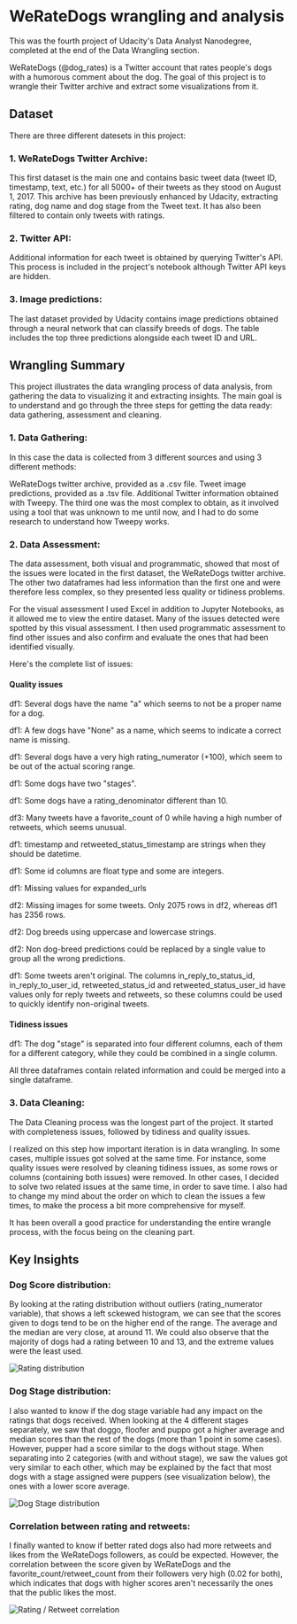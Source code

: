 # WeRateDogs wrangling and analysis

This was the fourth project of Udacity's Data Analyst Nanodegree, completed at the end of the Data Wrangling section.

WeRateDogs (@dog_rates) is a Twitter account that rates people's dogs with a humorous comment about the dog. The goal of this project is to wrangle their Twitter archive and extract some visualizations from it.

## Dataset

There are three different datesets in this project:

### 1. WeRateDogs Twitter Archive:
This first dataset is the main one and contains basic tweet data (tweet ID, timestamp, text, etc.) for all 5000+ of their tweets as they stood on August 1, 2017. This archive has been previously enhanced by Udacity, extracting rating, dog name and dog stage from the Tweet text. It has also been filtered to contain only tweets with ratings.

### 2. Twitter API:
Additional information for each tweet is obtained by querying Twitter's API. This process is included in the project's notebook although Twitter API keys are hidden.

### 3. Image predictions:
The last dataset provided by Udacity contains image predictions obtained through a neural network that can classify breeds of dogs. The table includes the top three predictions alongside each tweet ID and URL.


## Wrangling Summary

This project illustrates the data wrangling process of data analysis, from gathering the data to visualizing it and extracting insights. The main goal is to understand and go through the three steps for getting the data ready: data gathering, assessment and cleaning.

### 1. Data Gathering:
In this case the data is collected from 3 different sources and using 3 different methods:

WeRateDogs twitter archive, provided as a .csv file.
Tweet image predictions, provided as a .tsv file.
Additional Twitter information obtained with Tweepy.
The third one was the most complex to obtain, as it involved using a tool that was unknown to me until now, and I had to do some research to understand how Tweepy works.

### 2. Data Assessment:
The data assessment, both visual and programmatic, showed that most of the issues were located in the first dataset, the WeRateDogs twitter archive. The other two dataframes had less information than the first one and were therefore less complex, so they presented less quality or tidiness problems.

For the visual assessment I used Excel in addition to Jupyter Notebooks, as it allowed me to view the entire dataset. Many of the issues detected were spotted by this visual assessment. I then used programmatic assessment to find other issues and also confirm and evaluate the ones that had been identified visually.

Here's the complete list of issues:

#### Quality issues

df1: Several dogs have the name "a" which seems to not be a proper name for a dog.

df1: A few dogs have "None" as a name, which seems to indicate a correct name is missing.

df1: Several dogs have a very high rating_numerator (+100), which seem to be out of the actual scoring range.

df1: Some dogs have two "stages".

df1: Some dogs have a rating_denominator different than 10.

df3: Many tweets have a favorite_count of 0 while having a high number of retweets, which seems unusual.

df1: timestamp and retweeted_status_timestamp are strings when they should be datetime.

df1: Some id columns are float type and some are integers.

df1: Missing values for expanded_urls

df2: Missing images for some tweets. Only 2075 rows in df2, whereas df1 has 2356 rows.

df2: Dog breeds using uppercase and lowercase strings.

df2: Non dog-breed predictions could be replaced by a single value to group all the wrong predictions.

df1: Some tweets aren't original. The columns in_reply_to_status_id, in_reply_to_user_id, retweeted_status_id and retweeted_status_user_id have values only for reply tweets and retweets, so these columns could be used to quickly identify non-original tweets.

#### Tidiness issues
df1: The dog "stage" is separated into four different columns, each of them for a different category, while they could be combined in a single column.

All three dataframes contain related information and could be merged into a single dataframe.

### 3. Data Cleaning:
The Data Cleaning process was the longest part of the project. It started with completeness issues, followed by tidiness and quality issues.

I realized on this step how important iteration is in data wrangling. In some cases, multiple issues got solved at the same time. For instance, some quality issues were resolved by cleaning tidiness issues, as some rows or columns (containing both issues) were removed. In other cases, I decided to solve two related issues at the same time, in order to save time. I also had to change my mind about the order on which to clean the issues a few times, to make the process a bit more comprehensive for myself.

It has been overall a good practice for understanding the entire wrangle process, with the focus being on the cleaning part.

## Key Insights

### Dog Score distribution:

By looking at the rating distribution without outliers (rating_numerator variable), that shows a left sckewed histogram, we can see that the scores given to dogs tend to be on the higher end of the range. The average and the median are very close, at around 11. We could also observe that the majority of dogs had a rating between 10 and 13, and the extreme values were the least used.

![Rating distribution](/images/fig01.jpg)

### Dog Stage distribution:

I also wanted to know if the dog stage variable had any impact on the ratings that dogs received. When looking at the 4 different stages separately, we saw that doggo, floofer and puppo got a higher average and median scores than the rest of the dogs (more than 1 point in some cases). However, pupper had a score similar to the dogs without stage. When separating into 2 categories (with and without stage), we saw the values got very similar to each other, which may be explained by the fact that most dogs with a stage assigned were puppers (see visualization below), the ones with a lower score average.

![Dog Stage distribution](/images/fig02.jpg)

### Correlation between rating and retweets:

I finally wanted to know if better rated dogs also had more retweets and likes from the WeRateDogs followers, as could be expected. However, the correlation between the score given by WeRateDogs and the favorite_count/retweet_count from their followers very high (0.02 for both), which indicates that dogs with higher scores aren't necessarily the ones that the public likes the most.

![Rating / Retweet correlation](/images/fig03.jpg)
